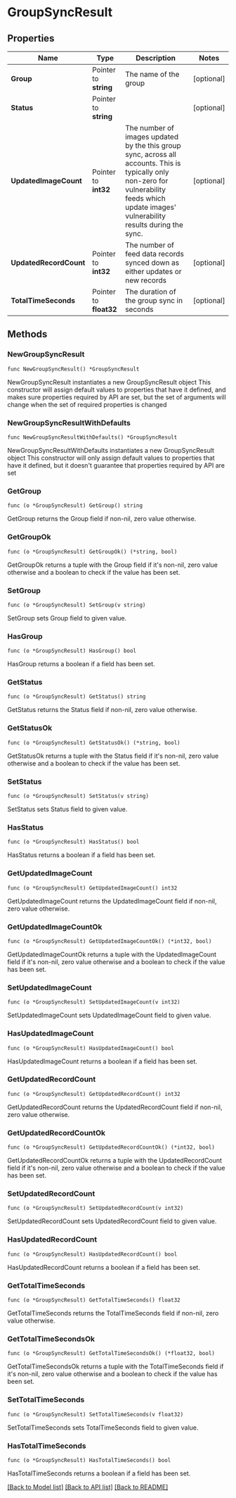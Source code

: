 # GroupSyncResult

## Properties

Name | Type | Description | Notes
------------ | ------------- | ------------- | -------------
**Group** | Pointer to **string** | The name of the group | [optional] 
**Status** | Pointer to **string** |  | [optional] 
**UpdatedImageCount** | Pointer to **int32** | The number of images updated by the this group sync, across all accounts. This is typically only non-zero for vulnerability feeds which update images&#39; vulnerability results during the sync. | [optional] 
**UpdatedRecordCount** | Pointer to **int32** | The number of feed data records synced down as either updates or new records | [optional] 
**TotalTimeSeconds** | Pointer to **float32** | The duration of the group sync in seconds | [optional] 

## Methods

### NewGroupSyncResult

`func NewGroupSyncResult() *GroupSyncResult`

NewGroupSyncResult instantiates a new GroupSyncResult object
This constructor will assign default values to properties that have it defined,
and makes sure properties required by API are set, but the set of arguments
will change when the set of required properties is changed

### NewGroupSyncResultWithDefaults

`func NewGroupSyncResultWithDefaults() *GroupSyncResult`

NewGroupSyncResultWithDefaults instantiates a new GroupSyncResult object
This constructor will only assign default values to properties that have it defined,
but it doesn't guarantee that properties required by API are set

### GetGroup

`func (o *GroupSyncResult) GetGroup() string`

GetGroup returns the Group field if non-nil, zero value otherwise.

### GetGroupOk

`func (o *GroupSyncResult) GetGroupOk() (*string, bool)`

GetGroupOk returns a tuple with the Group field if it's non-nil, zero value otherwise
and a boolean to check if the value has been set.

### SetGroup

`func (o *GroupSyncResult) SetGroup(v string)`

SetGroup sets Group field to given value.

### HasGroup

`func (o *GroupSyncResult) HasGroup() bool`

HasGroup returns a boolean if a field has been set.

### GetStatus

`func (o *GroupSyncResult) GetStatus() string`

GetStatus returns the Status field if non-nil, zero value otherwise.

### GetStatusOk

`func (o *GroupSyncResult) GetStatusOk() (*string, bool)`

GetStatusOk returns a tuple with the Status field if it's non-nil, zero value otherwise
and a boolean to check if the value has been set.

### SetStatus

`func (o *GroupSyncResult) SetStatus(v string)`

SetStatus sets Status field to given value.

### HasStatus

`func (o *GroupSyncResult) HasStatus() bool`

HasStatus returns a boolean if a field has been set.

### GetUpdatedImageCount

`func (o *GroupSyncResult) GetUpdatedImageCount() int32`

GetUpdatedImageCount returns the UpdatedImageCount field if non-nil, zero value otherwise.

### GetUpdatedImageCountOk

`func (o *GroupSyncResult) GetUpdatedImageCountOk() (*int32, bool)`

GetUpdatedImageCountOk returns a tuple with the UpdatedImageCount field if it's non-nil, zero value otherwise
and a boolean to check if the value has been set.

### SetUpdatedImageCount

`func (o *GroupSyncResult) SetUpdatedImageCount(v int32)`

SetUpdatedImageCount sets UpdatedImageCount field to given value.

### HasUpdatedImageCount

`func (o *GroupSyncResult) HasUpdatedImageCount() bool`

HasUpdatedImageCount returns a boolean if a field has been set.

### GetUpdatedRecordCount

`func (o *GroupSyncResult) GetUpdatedRecordCount() int32`

GetUpdatedRecordCount returns the UpdatedRecordCount field if non-nil, zero value otherwise.

### GetUpdatedRecordCountOk

`func (o *GroupSyncResult) GetUpdatedRecordCountOk() (*int32, bool)`

GetUpdatedRecordCountOk returns a tuple with the UpdatedRecordCount field if it's non-nil, zero value otherwise
and a boolean to check if the value has been set.

### SetUpdatedRecordCount

`func (o *GroupSyncResult) SetUpdatedRecordCount(v int32)`

SetUpdatedRecordCount sets UpdatedRecordCount field to given value.

### HasUpdatedRecordCount

`func (o *GroupSyncResult) HasUpdatedRecordCount() bool`

HasUpdatedRecordCount returns a boolean if a field has been set.

### GetTotalTimeSeconds

`func (o *GroupSyncResult) GetTotalTimeSeconds() float32`

GetTotalTimeSeconds returns the TotalTimeSeconds field if non-nil, zero value otherwise.

### GetTotalTimeSecondsOk

`func (o *GroupSyncResult) GetTotalTimeSecondsOk() (*float32, bool)`

GetTotalTimeSecondsOk returns a tuple with the TotalTimeSeconds field if it's non-nil, zero value otherwise
and a boolean to check if the value has been set.

### SetTotalTimeSeconds

`func (o *GroupSyncResult) SetTotalTimeSeconds(v float32)`

SetTotalTimeSeconds sets TotalTimeSeconds field to given value.

### HasTotalTimeSeconds

`func (o *GroupSyncResult) HasTotalTimeSeconds() bool`

HasTotalTimeSeconds returns a boolean if a field has been set.


[[Back to Model list]](../README.md#documentation-for-models) [[Back to API list]](../README.md#documentation-for-api-endpoints) [[Back to README]](../README.md)


